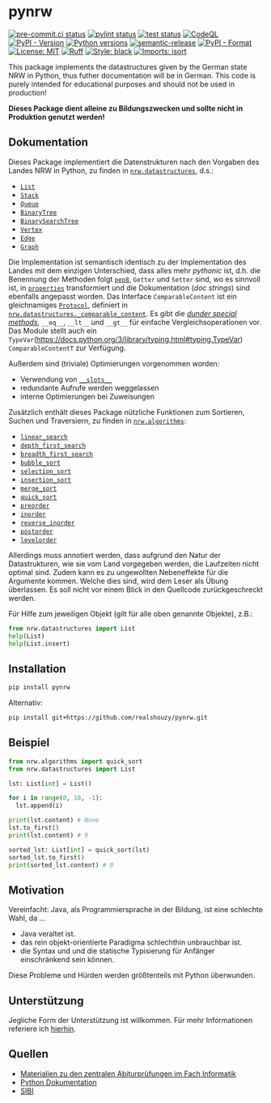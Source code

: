 # pynrw

[![pre-commit.ci status](https://results.pre-commit.ci/badge/github/realshouzy/pynrw/main.svg)](https://results.pre-commit.ci/latest/github/realshouzy/pynrw/main)
[![pylint status](https://github.com/realshouzy/pynrw/actions/workflows/pylint.yaml/badge.svg)](https://github.com/realshouzy/pynrw/actions/workflows/pylint.yaml)
[![test status](https://github.com/realshouzy/pynrw/actions/workflows/test.yaml/badge.svg)](https://github.com/realshouzy/pynrw/actions/workflows/test.yaml)
[![CodeQL](https://github.com/realshouzy/pynrw/actions/workflows/codeql.yaml/badge.svg)](https://github.com/realshouzy/pynrw/actions/workflows/codeql.yaml)
[![PyPI - Version](https://img.shields.io/pypi/v/pynrw)](https://github.com/realshouzy/pynrw/releases/latest)
[![Python versions](https://img.shields.io/pypi/pyversions/pynrw.svg)](https://pypi.org/project/pynrw/)
[![semantic-release](https://img.shields.io/badge/%F0%9F%93%A6%F0%9F%9A%80-semantic--release-e10079.svg)](https://github.com/realshouzy/YTDownloader/releases)
[![PyPI - Format](https://img.shields.io/pypi/format/pynrw)](https://pypi.org/project/pynrw/)
[![License: MIT](https://img.shields.io/badge/License-MIT-yellow.svg)](https://github.com/realshouzy/pynrw/blob/main/LICENSE)
[![Ruff](https://img.shields.io/endpoint?url=https://raw.githubusercontent.com/astral-sh/ruff/main/assets/badge/v2.json)](https://github.com/astral-sh/ruff)
[![Style: black](https://img.shields.io/badge/code%20style-black-000000.svg)](https://github.com/psf/black)
[![Imports: isort](https://img.shields.io/badge/%20imports-isort-%231674b1?style=flat&labelColor=ef8336)](https://pycqa.github.io/isort/)

This package implements the datastructures given by the German state NRW in Python, thus futher documentation will be in German. This code is purely intended for educational purposes and should not be used in production!

**Dieses Package dient alleine zu Bildungszwecken und sollte nicht in Produktion genutzt werden!**

## Dokumentation

Dieses Package implementiert die Datenstrukturen nach den Vorgaben des Landes NRW in Python, zu finden in [`nrw.datastructures`](/nrw/datastructures/), d.s.:

- [`List`](/nrw/datastructures/_list.py)
- [`Stack`](/nrw/datastructures/_stack.py)
- [`Queue`](/nrw/datastructures/_queue.py)
- [`BinaryTree`](/nrw/datastructures/_binary_tree.py)
- [`BinarySearchTree`](/nrw/datastructures/_binary_search_tree.py)
- [`Vertex`](/nrw/datastructures/_vertex.py)
- [`Edge`](/nrw/datastructures/_edge.py)
- [`Graph`](/nrw/datastructures/_graph.py)

Die Implementation ist semantisch identisch zu der Implementation des Landes mit dem einzigen Unterschied, dass alles mehr *pythonic* ist, d.h. die Benennung der Methoden folgt [`pep8`](https://peps.python.org/pep-0008/), `Getter` und `Setter` sind, wo es sinnvoll ist, in [`properties`](https://docs.python.org/3/library/functions.html#property) transformiert und die Dokumentation (*doc strings*) sind ebenfalls angepasst worden.
Das Interface `ComparableContent` ist ein gleichnamiges [`Protocol`](https://docs.python.org/3/library/typing.html#typing.Protocol), definiert in [`nrw.datastructures._comparable_content`](/nrw/datastructures/_comparable_content.py). Es gibt die [*dunder special methods*](https://docs.python.org/3/reference/datamodel.html#object.__lt__), `__eq__`, `__lt__` und `__gt__` für einfache Vergleichsoperationen vor. Das Module stellt auch ein `TypeVar`(<https://docs.python.org/3/library/typing.html#typing.TypeVar>) `ComparableContentT` zur Verfügung.

Außerdem sind (triviale) Optimierungen vorgenommen worden:

- Verwendung von [`__slots__`](https://docs.python.org/3/reference/datamodel.html#slots)
- redundante Aufrufe werden weggelassen
- interne Optimierungen bei Zuweisungen

Zusätzlich enthält dieses Package nützliche Funktionen zum Sortieren, Suchen und Traversiern, zu finden in [`nrw.algorithms`](/nrw/algorithms/):

- [`linear_search`](/nrw/algorithms/_searching.py)
- [`depth_first_search`](/nrw/algorithms/_searching.py)
- [`breadth_first_search`](/nrw/algorithms/_searching.py)
- [`bubble_sort`](/nrw/algorithms/_sorting.py)
- [`selection_sort`](/nrw/algorithms/_sorting.py)
- [`insertion_sort`](/nrw/algorithms/_sorting.py)
- [`merge_sort`](/nrw/algorithms/_sorting.py)
- [`quick_sort`](/nrw/algorithms/_sorting.py)
- [`preorder`](/nrw/algorithms/_traversal.py)
- [`inorder`](/nrw/algorithms/_traversal.py)
- [`reverse_inorder`](/nrw/algorithms/_traversal.py)
- [`postorder`](/nrw/algorithms/_traversal.py)
- [`levelorder`](/nrw/algorithms/_traversal.py)

Allerdings muss annotiert werden, dass aufgrund den Natur der Datastrukturen, wie sie vom Land vorgegeben werden, die Laufzeiten nicht optimal sind. Zudem kann es zu ungewollten Nebeneffekte für die Argumente kommen. Welche dies sind, wird dem Leser als Übung überlassen. Es soll nicht vor einem Blick in den Quellcode zurückgeschreckt werden.

Für Hilfe zum jeweiligen Objekt (gilt für alle oben genannte Objekte), z.B.:

```python
from nrw.datastructures import List
help(List)
help(List.insert)
```

## Installation

```bash
pip install pynrw
```

Alternativ:

```bash
pip install git+https://github.com/realshouzy/pynrw.git
```

## Beispiel

```python
from nrw.algorithms import quick_sort
from nrw.datastructures import List

lst: List[int] = List()

for i in range(0, 10, -1):
  lst.append(i)

print(lst.content) # None
lst.to_first()
print(lst.content) # 9

sorted_lst: List[int] = quick_sort(lst)
sorted_lst.to_first()
print(sorted_lst.content) # 0
```

## Motivation

Vereinfacht: Java, als Programmiersprache in der Bildung, ist eine schlechte Wahl, da ...

- Java veraltet ist.
- das rein objekt-orientierte Paradigma schlechthin unbrauchbar ist.
- die Syntax und und die statische Typisierung für Anfänger einschränkend sein können.

Diese Probleme und Hürden werden größtenteils mit Python überwunden.

## Unterstützung

Jegliche Form der Unterstützung ist willkommen. Für mehr Informationen referiere ich [hierhin](/CONTRIBUTING.md).

## Quellen

- [Materialien zu den zentralen Abiturprüfungen im Fach Informatik](https://www.schulentwicklung.nrw.de/lehrplaene/upload/klp_SII/if/Dokumentation_ZA-IF_GK-LK_ab_2018_2021_12_22.pdf)
- [Python Dokumentation](https://docs.python.org/3/)
- [SIBI](https://sibiwiki.de/wiki/index.php?title=Kategorie:Informatik)
